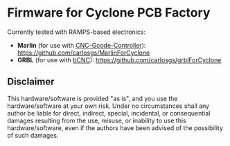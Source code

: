 
Firmware for Cyclone PCB Factory
===========================

Currently tested with RAMPS-based electronics:  
- **Marlin** (for use with [CNC-Gcode-Controller](https://github.com/pknoe3lh/cncgcodecontroller)): <https://github.com/carlosgs/MarlinForCyclone>  
- **GRBL** (for use with [bCNC](https://github.com/vlachoudis/bCNC)): <https://github.com/carlosgs/grblForCyclone>  

Disclaimer  
--
This hardware/software is provided "as is", and you use the hardware/software at your own risk. Under no circumstances shall any author be liable for direct, indirect, special, incidental, or consequential damages resulting from the use, misuse, or inability to use this hardware/software, even if the authors have been advised of the possibility of such damages.  

